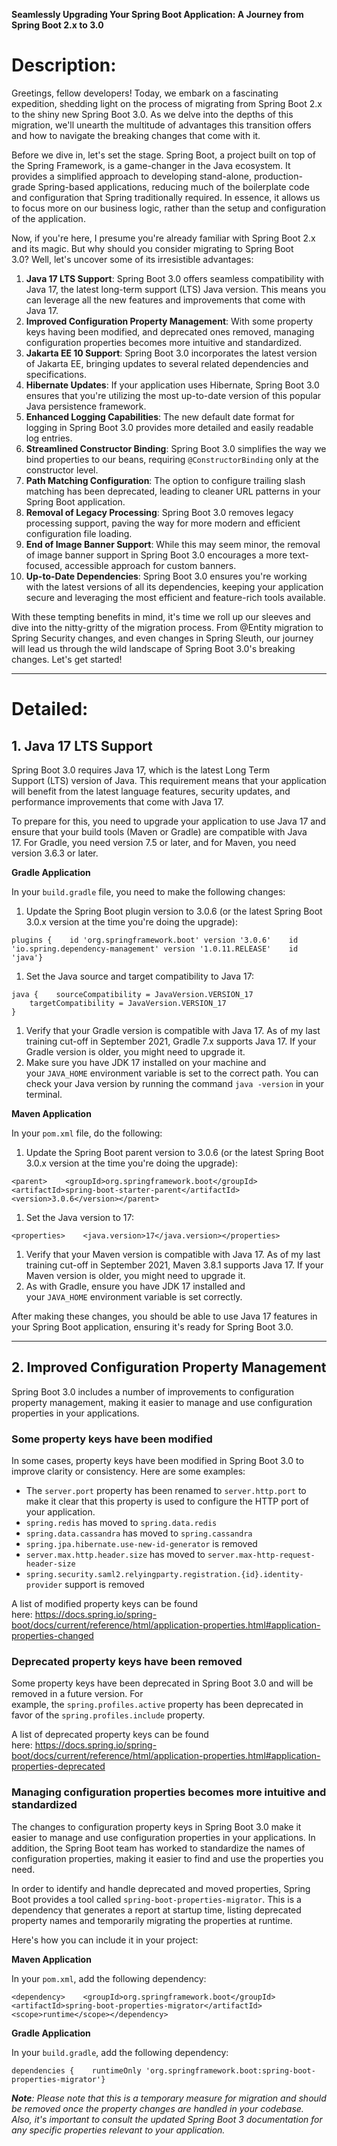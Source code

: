 **Seamlessly Upgrading Your Spring Boot Application: A Journey from Spring Boot 2.x to 3.0**

# Description:

Greetings, fellow developers! Today, we embark on a fascinating expedition, shedding light on the process of migrating from Spring Boot 2.x to the shiny new Spring Boot 3.0. As we delve into the depths of this migration, we'll unearth the multitude of advantages this transition offers and how to navigate the breaking changes that come with it.

Before we dive in, let's set the stage. Spring Boot, a project built on top of the Spring Framework, is a game-changer in the Java ecosystem. It provides a simplified approach to developing stand-alone, production-grade Spring-based applications, reducing much of the boilerplate code and configuration that Spring traditionally required. In essence, it allows us to focus more on our business logic, rather than the setup and configuration of the application.

Now, if you're here, I presume you're already familiar with Spring Boot 2.x and its magic. But why should you consider migrating to Spring Boot 3.0? Well, let's uncover some of its irresistible advantages:

1. **Java 17 LTS Support**: Spring Boot 3.0 offers seamless compatibility with Java 17, the latest long-term support (LTS) Java version. This means you can leverage all the new features and improvements that come with Java 17.
2. **Improved Configuration Property Management**: With some property keys having been modified, and deprecated ones removed, managing configuration properties becomes more intuitive and standardized.
3. **Jakarta EE 10 Support**: Spring Boot 3.0 incorporates the latest version of Jakarta EE, bringing updates to several related dependencies and specifications.
4. **Hibernate Updates**: If your application uses Hibernate, Spring Boot 3.0 ensures that you're utilizing the most up-to-date version of this popular Java persistence framework.
5. **Enhanced Logging Capabilities**: The new default date format for logging in Spring Boot 3.0 provides more detailed and easily readable log entries.
6. **Streamlined Constructor Binding**: Spring Boot 3.0 simplifies the way we bind properties to our beans, requiring `@ConstructorBinding` only at the constructor level.
7. **Path Matching Configuration**: The option to configure trailing slash matching has been deprecated, leading to cleaner URL patterns in your Spring Boot application.
8. **Removal of Legacy Processing**: Spring Boot 3.0 removes legacy processing support, paving the way for more modern and efficient configuration file loading.
9. **End of Image Banner Support**: While this may seem minor, the removal of image banner support in Spring Boot 3.0 encourages a more text-focused, accessible approach for custom banners.
10. **Up-to-Date Dependencies**: Spring Boot 3.0 ensures you're working with the latest versions of all its dependencies, keeping your application secure and leveraging the most efficient and feature-rich tools available.

With these tempting benefits in mind, it's time we roll up our sleeves and dive into the nitty-gritty of the migration process. From @Entity migration to Spring Security changes, and even changes in Spring Sleuth, our journey will lead us through the wild landscape of Spring Boot 3.0's breaking changes. Let's get started!

---

# **Detailed:**

## **1. Java 17 LTS Support**

Spring Boot 3.0 requires Java 17, which is the latest Long Term Support (LTS) version of Java. This requirement means that your application will benefit from the latest language features, security updates, and performance improvements that come with Java 17.

To prepare for this, you need to upgrade your application to use Java 17 and ensure that your build tools (Maven or Gradle) are compatible with Java 17. For Gradle, you need version 7.5 or later, and for Maven, you need version 3.6.3 or later.

**Gradle Application**

In your `build.gradle` file, you need to make the following changes:

1. Update the Spring Boot plugin version to 3.0.6 (or the latest Spring Boot 3.0.x version at the time you're doing the upgrade):

```
plugins {    id 'org.springframework.boot' version '3.0.6'    id 'io.spring.dependency-management' version '1.0.11.RELEASE'    id 'java'}
```

1. Set the Java source and target compatibility to Java 17:

```
java {    sourceCompatibility = JavaVersion.VERSION_17
    targetCompatibility = JavaVersion.VERSION_17
}
```

1. Verify that your Gradle version is compatible with Java 17. As of my last training cut-off in September 2021, Gradle 7.x supports Java 17. If your Gradle version is older, you might need to upgrade it.
2. Make sure you have JDK 17 installed on your machine and your `JAVA_HOME` environment variable is set to the correct path. You can check your Java version by running the command `java -version` in your terminal.

**Maven Application**

In your `pom.xml` file, do the following:

1. Update the Spring Boot parent version to 3.0.6 (or the latest Spring Boot 3.0.x version at the time you're doing the upgrade):

```
<parent>    <groupId>org.springframework.boot</groupId>    <artifactId>spring-boot-starter-parent</artifactId>    <version>3.0.6</version></parent>
```

1. Set the Java version to 17:

```
<properties>    <java.version>17</java.version></properties>
```

1. Verify that your Maven version is compatible with Java 17. As of my last training cut-off in September 2021, Maven 3.8.1 supports Java 17. If your Maven version is older, you might need to upgrade it.
2. As with Gradle, ensure you have JDK 17 installed and your `JAVA_HOME` environment variable is set correctly.

After making these changes, you should be able to use Java 17 features in your Spring Boot application, ensuring it's ready for Spring Boot 3.0.

---

## **2. Improved Configuration Property Management**

Spring Boot 3.0 includes a number of improvements to configuration property management, making it easier to manage and use configuration properties in your applications.

### **Some property keys have been modified**

In some cases, property keys have been modified in Spring Boot 3.0 to improve clarity or consistency. Here are some examples:

- The `server.port` property has been renamed to `server.http.port` to make it clear that this property is used to configure the HTTP port of your application.
- `spring.redis` has moved to `spring.data.redis`
- `spring.data.cassandra` has moved to `spring.cassandra`
- `spring.jpa.hibernate.use-new-id-generator` is removed
- `server.max.http.header.size` has moved to `server.max-http-request-header-size`
- `spring.security.saml2.relyingparty.registration.{id}.identity-provider` support is removed

A list of modified property keys can be found here: https://docs.spring.io/spring-boot/docs/current/reference/html/application-properties.html#application-properties-changed

### **Deprecated property keys have been removed**

Some property keys have been deprecated in Spring Boot 3.0 and will be removed in a future version. For example, the `spring.profiles.active` property has been deprecated in favor of the `spring.profiles.include` property.

A list of deprecated property keys can be found here: https://docs.spring.io/spring-boot/docs/current/reference/html/application-properties.html#application-properties-deprecated

### **Managing configuration properties becomes more intuitive and standardized**

The changes to configuration property keys in Spring Boot 3.0 make it easier to manage and use configuration properties in your applications. In addition, the Spring Boot team has worked to standardize the names of configuration properties, making it easier to find and use the properties you need.

In order to identify and handle deprecated and moved properties, Spring Boot provides a tool called `spring-boot-properties-migrator`. This is a dependency that generates a report at startup time, listing deprecated property names and temporarily migrating the properties at runtime.

Here's how you can include it in your project:

**Maven Application**

In your `pom.xml`, add the following dependency:

```
<dependency>    <groupId>org.springframework.boot</groupId>    <artifactId>spring-boot-properties-migrator</artifactId>    <scope>runtime</scope></dependency>
```

**Gradle Application**

In your `build.gradle`, add the following dependency:

```
dependencies {    runtimeOnly 'org.springframework.boot:spring-boot-properties-migrator'}
```

***Note**: Please note that this is a temporary measure for migration and should be removed once the property changes are handled in your codebase. Also, it's important to consult the updated Spring Boot 3 documentation for any specific properties relevant to your application.*